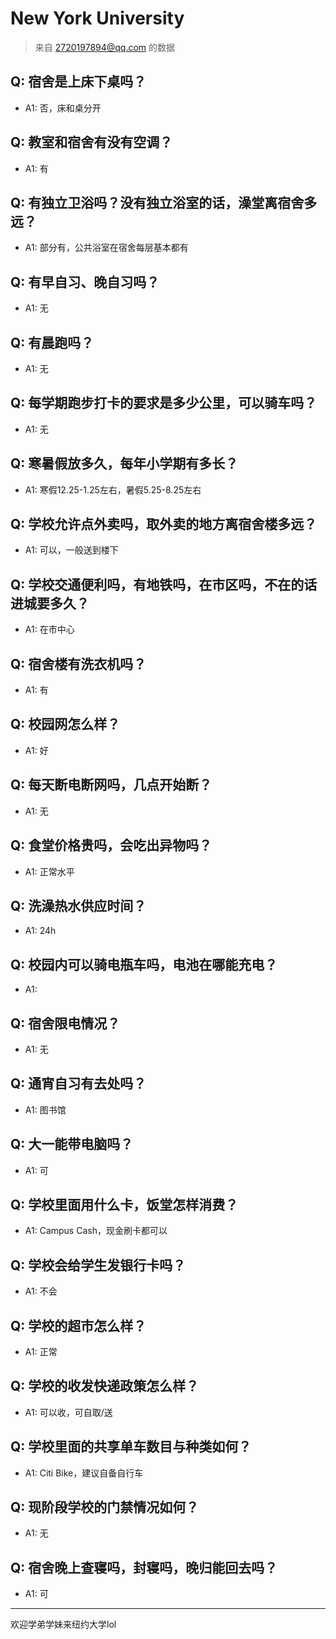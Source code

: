 # New York University
> 来自 2720197894@qq.com 的数据
## Q: 宿舍是上床下桌吗？
- A1: 否，床和桌分开
## Q: 教室和宿舍有没有空调？
- A1: 有
## Q: 有独立卫浴吗？没有独立浴室的话，澡堂离宿舍多远？
- A1: 部分有，公共浴室在宿舍每层基本都有
## Q: 有早自习、晚自习吗？
- A1: 无
## Q: 有晨跑吗？
- A1: 无
## Q: 每学期跑步打卡的要求是多少公里，可以骑车吗？
- A1: 无
## Q: 寒暑假放多久，每年小学期有多长？
- A1: 寒假12.25-1.25左右，暑假5.25-8.25左右
## Q: 学校允许点外卖吗，取外卖的地方离宿舍楼多远？
- A1: 可以，一般送到楼下
## Q: 学校交通便利吗，有地铁吗，在市区吗，不在的话进城要多久？
- A1: 在市中心
## Q: 宿舍楼有洗衣机吗？
- A1: 有
## Q: 校园网怎么样？
- A1: 好
## Q: 每天断电断网吗，几点开始断？
- A1: 无
## Q: 食堂价格贵吗，会吃出异物吗？
- A1: 正常水平
## Q: 洗澡热水供应时间？
- A1: 24h
## Q: 校园内可以骑电瓶车吗，电池在哪能充电？
- A1: 
## Q: 宿舍限电情况？
- A1: 无
## Q: 通宵自习有去处吗？
- A1: 图书馆
## Q: 大一能带电脑吗？
- A1: 可
## Q: 学校里面用什么卡，饭堂怎样消费？
- A1: Campus Cash，现金刷卡都可以
## Q: 学校会给学生发银行卡吗？
- A1: 不会
## Q: 学校的超市怎么样？
- A1: 正常
## Q: 学校的收发快递政策怎么样？
- A1: 可以收，可自取/送
## Q: 学校里面的共享单车数目与种类如何？
- A1: Citi Bike，建议自备自行车
## Q: 现阶段学校的门禁情况如何？
- A1: 无
## Q: 宿舍晚上查寝吗，封寝吗，晚归能回去吗？
- A1: 可
***
欢迎学弟学妹来纽约大学lol